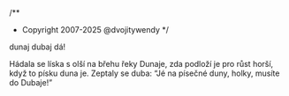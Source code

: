 /**
* Copyright 2007-2025 @dvojitywendy
*/

dunaj dubaj dá!

Hádala se líska s olší
na břehu řeky Dunaje,
zda podloží je pro růst horší,
když to písku duna je.
Zeptaly se duba: “Jé
na písečné duny, holky,
musíte do Dubaje!”

